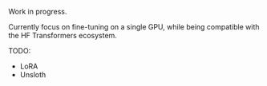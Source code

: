 Work in progress.

Currently focus on fine-tuning on a single GPU, while being compatible with the HF Transformers ecosystem.

TODO:
* LoRA
* Unsloth
